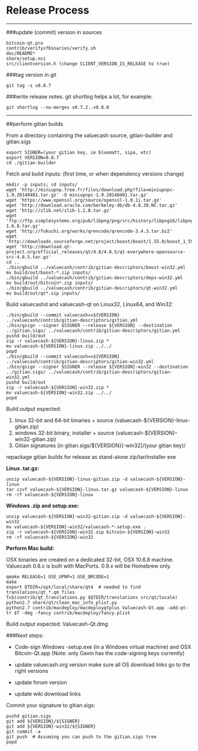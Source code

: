 Release Process
====================

* * *

###update (commit) version in sources


	bitcoin-qt.pro
	contrib/verifysfbinaries/verify.sh
	doc/README*
	share/setup.nsi
	src/clientversion.h (change CLIENT_VERSION_IS_RELEASE to true)

###tag version in git

	git tag -s v0.8.7

###write release notes. git shortlog helps a lot, for example:

	git shortlog --no-merges v0.7.2..v0.8.0

* * *

##perform gitian builds

 From a directory containing the valuecash source, gitian-builder and gitian.sigs
  
	export SIGNER=(your gitian key, ie bluematt, sipa, etc)
	export VERSION=0.8.7
	cd ./gitian-builder

 Fetch and build inputs: (first time, or when dependency versions change)

	mkdir -p inputs; cd inputs/
	wget 'http://miniupnp.free.fr/files/download.php?file=miniupnpc-1.9.20140401.tar.gz' -O miniupnpc-1.9.20140401.tar.gz'
	wget 'https://www.openssl.org/source/openssl-1.0.1i.tar.gz'
	wget 'http://download.oracle.com/berkeley-db/db-4.8.30.NC.tar.gz'
	wget 'http://zlib.net/zlib-1.2.8.tar.gz'
	wget 'ftp://ftp.simplesystems.org/pub/libpng/png/src/history/libpng16/libpng-1.6.8.tar.gz'
	wget 'http://fukuchi.org/works/qrencode/qrencode-3.4.3.tar.bz2'
	wget 'http://downloads.sourceforge.net/project/boost/boost/1.55.0/boost_1_55_0.tar.bz2'
	wget 'http://download.qt-project.org/official_releases/qt/4.8/4.8.5/qt-everywhere-opensource-src-4.8.5.tar.gz'
	cd ..
	./bin/gbuild ../valuecash/contrib/gitian-descriptors/boost-win32.yml
	mv build/out/boost-*.zip inputs/
	./bin/gbuild ../valuecash/contrib/gitian-descriptors/deps-win32.yml
	mv build/out/bitcoin*.zip inputs/
	./bin/gbuild ../valuecash/contrib/gitian-descriptors/qt-win32.yml
	mv build/out/qt*.zip inputs/

 Build valuecashd and valuecash-qt on Linux32, Linux64, and Win32:
  
	./bin/gbuild --commit valuecash=v${VERSION} ../valuecash/contrib/gitian-descriptors/gitian.yml
	./bin/gsign --signer $SIGNER --release ${VERSION} --destination ../gitian.sigs/ ../valuecash/contrib/gitian-descriptors/gitian.yml
	pushd build/out
	zip -r valuecash-${VERSION}-linux.zip *
	mv valuecash-${VERSION}-linux.zip ../../
	popd
	./bin/gbuild --commit valuecash=v${VERSION} ../valuecash/contrib/gitian-descriptors/gitian-win32.yml
	./bin/gsign --signer $SIGNER --release ${VERSION}-win32 --destination ../gitian.sigs/ ../valuecash/contrib/gitian-descriptors/gitian-win32.yml
	pushd build/out
	zip -r valuecash-${VERSION}-win32.zip *
	mv valuecash-${VERSION}-win32.zip ../../
	popd

  Build output expected:

  1. linux 32-bit and 64-bit binaries + source (valuecash-${VERSION}-linux-gitian.zip)
  2. windows 32-bit binary, installer + source (valuecash-${VERSION}-win32-gitian.zip)
  3. Gitian signatures (in gitian.sigs/${VERSION}[-win32]/(your gitian key)/

repackage gitian builds for release as stand-alone zip/tar/installer exe

**Linux .tar.gz:**

	unzip valuecash-${VERSION}-linux-gitian.zip -d valuecash-${VERSION}-linux
	tar czvf valuecash-${VERSION}-linux.tar.gz valuecash-${VERSION}-linux
	rm -rf valuecash-${VERSION}-linux

**Windows .zip and setup.exe:**

	unzip valuecash-${VERSION}-win32-gitian.zip -d valuecash-${VERSION}-win32
	mv valuecash-${VERSION}-win32/valuecash-*-setup.exe .
	zip -r valuecash-${VERSION}-win32.zip bitcoin-${VERSION}-win32
	rm -rf valuecash-${VERSION}-win32

**Perform Mac build:**

  OSX binaries are created on a dedicated 32-bit, OSX 10.6.8 machine.
  Valuecash 0.8.x is built with MacPorts.  0.9.x will be Homebrew only.

	qmake RELEASE=1 USE_UPNP=1 USE_QRCODE=1
	make
	export QTDIR=/opt/local/share/qt4  # needed to find translations/qt_*.qm files
	T=$(contrib/qt_translations.py $QTDIR/translations src/qt/locale)
	python2.7 share/qt/clean_mac_info_plist.py
	python2.7 contrib/macdeploy/macdeployqtplus Valuecash-Qt.app -add-qt-tr $T -dmg -fancy contrib/macdeploy/fancy.plist

 Build output expected: Valuecash-Qt.dmg

###Next steps:

* Code-sign Windows -setup.exe (in a Windows virtual machine) and
  OSX Bitcoin-Qt.app (Note: only Gavin has the code-signing keys currently)

* update valuecash.org version
  make sure all OS download links go to the right versions

* update forum version

* update wiki download links

Commit your signature to gitian.sigs:

	pushd gitian.sigs
	git add ${VERSION}/${SIGNER}
	git add ${VERSION}-win32/${SIGNER}
	git commit -a
	git push  # Assuming you can push to the gitian.sigs tree
	popd

